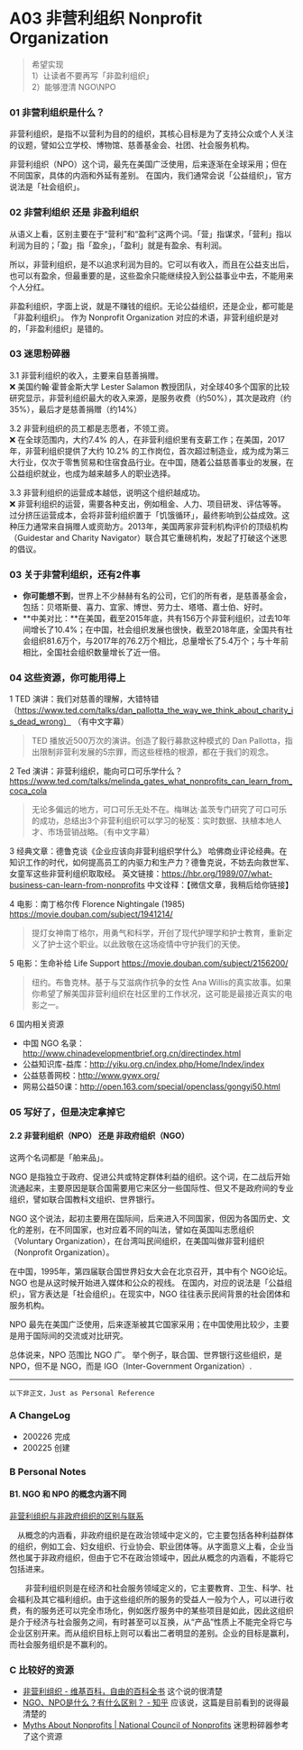 # A03 非营利组织 Nonprofit Organization

> 希望实现  
> 1）让读者不要再写「非盈利组织」  
> 2）能够澄清 NGO\NPO

### 01 非营利组织是什么？
非营利组织，是指不以营利为目的的组织，其核心目标是为了支持公众或个人关注的议题，譬如公立学校、博物馆、慈善基金会、社团、社会服务机构。

非营利组织（NPO）这个词，最先在美国广泛使用，后来逐渐在全球采用；但在不同国家，具体的内涵和外延有差别。 在国内，我们通常会说「公益组织」，官方说法是「社会组织」。 


### 02 非营利组织 还是 非盈利组织

从语义上看，区别主要在于“营利”和“盈利”这两个词。「营」指谋求，「营利」指以利润为目的；「盈」指「盈余」，「盈利」就是有盈余、有利润。

所以，非营利组织，是不以追求利润为目的。它可以有收入，而且在公益支出后，也可以有盈余，但最重要的是，这些盈余只能继续投入到公益事业中去，不能用来个人分红。

非盈利组织，字面上说，就是不赚钱的组织。无论公益组织，还是企业，都可能是「非盈利组织」。 
作为 Nonprofit Organization 对应的术语，非营利组织是对的，「非盈利组织」是错的。



### 03 迷思粉碎器
3.1 非营利组织的收入，主要来自慈善捐赠。  
❌ 美国约翰·霍普金斯大学 Lester Salamon 教授团队，对全球40多个国家的比较研究显示，非营利组织最大的收入来源，是服务收费（约50%），其次是政府（约35%），最后才是慈善捐赠（约14%）

3.2 非营利组织的员工都是志愿者，不领工资。  
❌ 在全球范围内，大约7.4% 的人，在非营利组织里有支薪工作；在美国，2017年，非营利组织提供了大约 10.2% 的工作岗位，首次超过制造业，成为成为第三大行业，仅次于零售贸易和住宿食品行业。在中国，随着公益慈善事业的发展，在公益组织就业，也成为越来越多人的职业选择。

3.3 非营利组织的运营成本越低，说明这个组织越成功。  
❌ 非营利组织的运营，需要各种支出，例如租金、人力、项目研发、评估等等。过分挤压运营成本，会将非营利组织置于「饥饿循环」，最终影响到公益成效。这种压力通常来自捐赠人或资助方。2013年，美国两家非营利机构评价的顶级机构（Guidestar and Charity Navigator）联合其它重磅机构，发起了打破这个迷思的倡议。


### 03 关于非营利组织，还有2件事
- **你可能想不到**，世界上不少赫赫有名的公司，它们的所有者，是慈善基金会，包括：贝塔斯曼、喜力、宜家、博世、劳力士、塔塔、嘉士伯、好时。
- **中美对比：**在美国，截至2015年底，共有156万个非营利组织，过去10年间增长了10.4%；在中国，社会组织发展也很快，截至2018年底，全国共有社会组织81.6万个，与2017年的76.2万个相比，总量增长了5.4万个；与十年前相比，全国社会组织数量增长了近一倍。




### 04 这些资源，你可能用得上
1 TED 演讲：我们对慈善的理解，大错特错（https://www.ted.com/talks/dan_pallotta_the_way_we_think_about_charity_is_dead_wrong） 
（有中文字幕）
> TED 播放近500万次的演讲。创造了毅行募款这种模式的 Dan Pallotta，指出限制非营利发展的5宗罪，而这些桎梏的根源，都在于我们的观念。

2 Ted 演讲：非营利组织，能向可口可乐学什么？https://www.ted.com/talks/melinda_gates_what_nonprofits_can_learn_from_coca_cola
> 无论多偏远的地方，可口可乐无处不在。梅琳达·盖茨专门研究了可口可乐的成功，总结出3个非营利组织可以学习的秘笈：实时数据、扶植本地人才、市场营销战略。（有中文字幕）

3 经典文章：德鲁克谈《企业应该向非营利组织学什么》
哈佛商业评论经典。在知识工作的时代，如何提高员工的内驱力和生产力？德鲁克说，不妨去向救世军、女童军这些非营利组织取取经。 
英文链接：https://hbr.org/1989/07/what-business-can-learn-from-nonprofits
中文诠释：【微信文章，我稍后给你链接】

4 电影：南丁格尔传 Florence Nightingale (1985) https://movie.douban.com/subject/1941214/
> 提灯女神南丁格尔，用勇气和科学，开创了现代护理学和护士教育，重新定义了护士这个职业。以此致敬在这场疫情中守护我们的天使。 

5 电影：生命补给 Life Support  https://movie.douban.com/subject/2156200/
> 纽约。布鲁克林。基于与艾滋病作抗争的女性 Ana Willis的真实故事。如果你希望了解美国非营利组织在社区里的工作状况，这可能是最接近真实的电影之一。


6 国内相关资源

- 中国 NGO 名录：http://www.chinadevelopmentbrief.org.cn/directindex.html 
- 公益知识库-益库：http://yiku.org.cn/index.php/Home/Index/index 
- 公益慈善网校：http://www.gywx.org/
- 网易公益50课：http://open.163.com/special/openclass/gongyi50.html


### 05 写好了，但是决定拿掉它
#### 2.2 非营利组织（NPO） 还是 非政府组织（NGO）

这两个名词都是「舶来品」。

NGO 是指独立于政府、促进公共或特定群体利益的组织。这个词，在二战后开始流通起来，主要原因是联合国需要用它来区分一些国际性、但又不是政府间的专业组织，譬如联合国教科文组织、世界银行。

NGO 这个说法，起初主要用在国际间，后来进入不同国家，但因为各国历史、文化的差别，在不同国家，也对应着不同的叫法，譬如在英国叫志愿组织（Voluntary Organization），在台湾叫民间组织，在美国叫做非营利组织（Nonprofit Organization）。

在中国，1995年，第四届联合国世界妇女大会在北京召开，其中有个 NGO论坛。NGO 也是从这时候开始进入媒体和公众的视线。 在国内，对应的说法是「公益组织」，官方表达是「社会组织」。在现实中，NGO 往往表示民间背景的社会团体和服务机构。

NPO 最先在美国广泛使用，后来逐渐被其它国家采用；在中国使用比较少，主要是用于国际间的交流或对比研究。 

总体说来，NPO 范围比 NGO 广。
举个例子，联合国、世界银行这些组织，是 NPO，但不是 NGO，而是 IGO（Inter-Government Organization）.



----
``以下非正文，Just as Personal Reference``


### A ChangeLog
- 200226 完成
- 200225 创建

### B Personal Notes
#### B1. NGO 和 NPO 的概念内涵不同
[非营利组织与非政府组织的区别与联系](https://wiki.mbalib.com/wiki/%E9%9D%9E%E8%90%A5%E5%88%A9%E7%BB%84%E7%BB%87)

　从概念的内涵看，非政府组织是在政治领域中定义的，它主要包括各种利益群体的组织，例如工会、妇女组织、行业协会、职业团体等。从字面意义上看，企业当然也属于非政府组织，但由于它不在政治领域中，因此从概念的内涵看，不能将它包括进来。

　　非营利组织则是在经济和社会服务领域定义的，它主要教育、卫生、科学、社会福利及其它福利组织。由于这些组织所的服务的受益人一般为个人，可以进行收费，有的服务还可以完全市场化，例如医疗服务中的某些项目是如此，因此这组织是介于经济与社会服务之间，有时甚至可以互换，从“产品”性质上不能完全将它与企业区别开来。而从组织目标上则可以看出二者明显的差别。企业的目标是赢利，而社会服务组织是不赢利的。


### C 比较好的资源
- [非营利组织 - 维基百科，自由的百科全书](https://zh.wikipedia.org/wiki/%E9%9D%9E%E7%87%9F%E5%88%A9%E7%B5%84%E7%B9%94) 这个说的很清楚
- [NGO、NPO是什么？有什么区别？ - 知乎](https://zhuanlan.zhihu.com/p/80958497) 应该说，这篇是目前看到的说得最清楚的
- [Myths About Nonprofits | National Council of Nonprofits](https://www.councilofnonprofits.org/myths-about-nonprofits) 迷思粉碎器参考了这个资源




